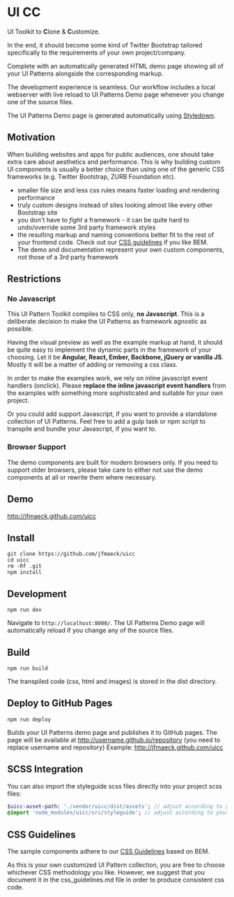 # UI CC

UI Toolkit to **C**lone & **C**ustomize.

In the end, it should become some kind of Twitter Bootstrap tailored specifically to the requirements of your own project/company.

Complete with an automatically generated HTML demo page showing all of your UI Patterns alongside the corresponding markup.

The development experience is seamless. Our workflow includes a local webserver with live reload to UI Patterns Demo page whenever you change one of the source files.

The UI Patterns Demo page is generated automatically using [Styledown](https://github.com/styledown/styledown).


## Motivation

When building websites and apps for public audiences, one should take extra care about aesthetics and performance. This is why building custom UI components is usually a better choice than using one of the generic CSS frameworks (e.g. Twitter Bootstrap, ZURB Foundation etc).
 
* smaller file size and less css rules means faster loading and rendering performance
* truly custom designs instead of sites looking almost like every other Bootstrap site
* you don't have to *fight* a framework - it can be quite hard to undo/override some 3rd party framework styles
* the resulting markup and naming conventions better fit to the rest of your frontend code. Check out our [CSS guidelines](css_guidelines.md) if you like BEM. 
* The demo and documentation represent your own custom components, not those of a 3rd party framework

## Restrictions

### No Javascript

This UI Pattern Toolkit compiles to CSS only, **no Javascript**. This is a deliberate decision to make the UI Patterns as framework agnostic as possible.

Having the visual preview as well as the example markup at hand, it should be quite easy to implement the dynamic parts in the framework of your choosing. Let it be **Angular, React, Ember, Backbone, jQuery or vanilla JS**. Mostly it will be a matter of adding or removing a css class.

In order to make the examples work, we rely on inline javascript event handlers (onclick). Please **replace the inline javascript event handlers** from the examples with something more sophisticated and suitable for your own project.

Or you could add support Javascript, if you want to provide a standalone collection of UI Patterns. Feel free to add a gulp task or npm script to transpile and bundle your Javascript, if you want to. 

### Browser Support

The demo components are built for modern browsers only. If you need to support older browsers, please take care to either not use the demo components at all or rewrite them where necessary. 

## Demo

http://jfmaeck.github.com/uicc

## Install

```
git clone https://github.com/jfmaeck/uicc
cd uicc
rm -Rf .git
npm install
```

## Development

```
npm run dev
```

Navigate to `http://localhost:8000/`. The UI Patterns Demo page will automatically reload if you change any of the source files.

## Build

```
npm run build
```

The transpiled code (css, html and images) is stored in the dist directory. 

## Deploy to GitHub Pages

```
npm run deploy
```

Builds your UI Patterns demo page and publishes it to GitHub pages. The page will be available at http://username.github.io/repository (you need to replace username and repository)
Example: http://jfmaeck.github.com/uicc

## SCSS Integration

You can also import the styleguide scss files directly into your project scss files:

```sass
$uicc-asset-path: './vendor/uicc/dist/assets'; // adjust according to your environment
@import 'node_modules/uicc/src/styleguide'; // adjust according to your environment
```

## CSS Guidelines

The sample components adhere to our [CSS Guidelines](css_guidelines.md) based on BEM.

As this is your own customized UI Pattern collection, you are free to choose whichever CSS methodology you like. However, we suggest that you document it in the css_guidelines.md file in order to produce consistent css code.

